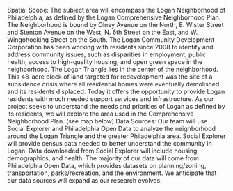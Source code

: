 Spatial Scope:
The subject area will encompass the Logan Neighborhood of Philadelphia, as defined by the Logan Comprehensive Neighborhood Plan. The Neighborhood is bound by Olney Avenue on the North, E. Wister Street and Stenton Avenue on the West, N. 6th Street on the East, and W. Wingohocking Street on the South. The Logan Community Development Corporation has been working with residents since 2008 to identify and address community issues, such as disparities in employment, public health, access to high-quality housing, and open green space in the neighborhood. The Logan Triangle lies in the center of the neighborhood. This 48-acre block of land targeted for redevelopment was the site of a subsidence crisis where all residential homes were eventually demolished and its residents displaced. Today it offers the opportunity to provide Logan residents with much needed support services and infrastructure. As our project seeks to understand the needs and priorities of Logan as defined by its residents, we will explore the area used in the Comprehensive Neighborhood Plan. (see map below)
Data Sources:
Our team will use Social Explorer and Philadelphia Open Data to analyze the neighborhood around the Logan Triangle and the greater Philadelphia area. Social Explorer will provide census data needed to better understand the community in Logan. Data downloaded from Social Explorer will include housing, demographics, and health. The majority of our data will come from Philadelphia Open Data, which provides datasets on planning/zoning, transportation, parks/recreation, and the environment. We anticipate that our data sources will expand as our research evolves. 
